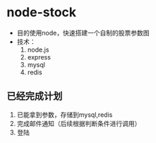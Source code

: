 # node-stock
- 目的使用node，快速搭建一个自制的股票参数图
- 技术：
  1. node.js 
  2. express
  3. mysql
  4. redis
  
  
## 已经完成计划
1. 已能拿到参数，存储到mysql,redis
2. 完成邮件通知（后续根据判断条件进行调用）
3. 登陆
